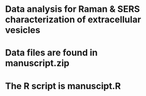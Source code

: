 # Data analysis for Raman & SERS characterization of extracellular vesicles

# Data files are found in manuscript.zip

# The R script is manuscipt.R 
